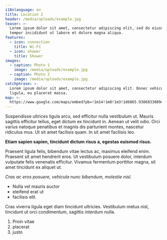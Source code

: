 ```yaml
---
i18nlanguage: en
title: Location 2
header: /media/uploads/example.jpg
teaser: >-
  Lorem ipsum dolor sit amet, consectetur adipiscing elit, sed do eiusmod
  tempor incididunt ut labore et dolore magna aliqua.
features:
  - icon: connection
    title: Wi-Fi
  - icon: shower
    title: Shower
images:
  - caption: Photo 1
    image: /media/uploads/example.jpg
  - caption: Photo 2
    image: /media/uploads/example.jpg
catchphrase: >-
  Lorem ipsum dolor sit amet, consectetur adipiscing elit. Donec vehicula magna
  ligula, eu placerat massa.
map: >-
  https://www.google.com/maps/embed?pb=!1m14!1m8!1m3!1d6865.938683308945!2d-8.60804815865124!3d41.14834700409595!3m2!1i1024!2i768!4f13.1!3m3!1m2!1s0x0%3A0x8a1518d22cafd22!2sPorto+i%2Fo+Santa+Catarina!5e0!3m2!1sen!2spt!4v1534521469267
---
```

Suspendisse ultrices ligula arcu, sed efficitur nulla vestibulum ut. Mauris sagittis efficitur tellus, eget dictum ex tincidunt in. Aenean ut velit odio. Orci varius natoque penatibus et magnis dis parturient montes, nascetur ridiculus mus. Ut sit amet facilisis quam. In sit amet facilisis leo.

**Etiam sapien sapien, tincidunt dictum risus a, egestas euismod risus.**

Praesent ligula felis, bibendum vitae lectus ac, maximus eleifend enim. Praesent sit amet hendrerit eros. Ut vestibulum posuere dolor, interdum vulputate felis venenatis efficitur. Vivamus fermentum porttitor magna, sit amet tincidunt ex aliquet ut.

_Cras ac eros posuere, vehicula nunc bibendum, molestie nisl._

* Nulla vel mauris auctor
* eleifend erat ut
* facilisis elit.

Cras viverra ligula eget diam tincidunt ultricies. Vestibulum metus nisl, tincidunt ut orci condimentum, sagittis interdum nulla.

1. Proin vitae
2. placerat
3. justo
